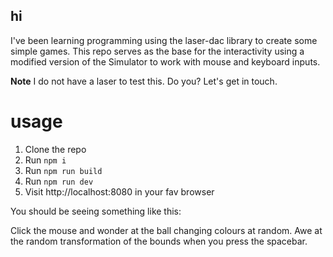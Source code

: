 ## hi

I've been learning programming using the laser-dac library to create some simple games. This repo serves as the base for the interactivity using a modified version of the Simulator to work with mouse and keyboard inputs.

**Note** I do not have a laser to test this. Do you? Let's get in touch.

# usage

1. Clone the repo
2. Run `npm i`
3. Run `npm run build`
4. Run `npm run dev`
5. Visit http://localhost:8080 in your fav browser

You should be seeing something like this:

Click the mouse and wonder at the ball changing colours at random. Awe at the random transformation of the bounds when you press the spacebar.
